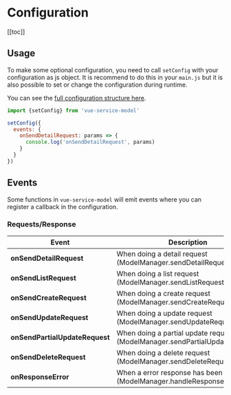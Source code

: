 # Configuration

[[toc]]

## Usage

To make some optional configuration, you need to call `setConfig` with your configuration as js object.
It is recommend to do this in your `main.js` but it is also possible to set or change the configuration during runtime.

You can see the [full configuration structure here](/api/configuration.html).

```js
import {setConfig} from 'vue-service-model'

setConfig({
  events: {
    onSendDetailRequest: params => {
      console.log('onSendDetailRequest', params)
    }
  }
})
```

## Events

Some functions in `vue-service-model` will emit events where you can register a callback in the configuration.

### Requests/Response

| Event | Description |
| ----- | ----------- | 
| **onSendDetailRequest** | When doing a detail request (ModelManager.sendDetailRequest) |
| **onSendListRequest** | When doing a list request (ModelManager.sendListRequest) |
| **onSendCreateRequest** | When doing a create request (ModelManager.sendCreateRequest) |
| **onSendUpdateRequest** | When doing a update request (ModelManager.sendUpdateRequest) |
| **onSendPartialUpdateRequest** | When doing a partial update request (ModelManager.sendPartialUpdateRequest) |
| **onSendDeleteRequest** | When doing a delete request (ModelManager.sendDeleteRequest) |
| **onResponseError** | When a error response has been received (ModelManager.handleResponseError) |

